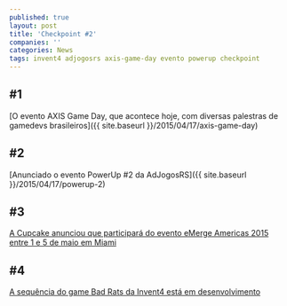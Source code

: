 ```yaml
---
published: true
layout: post
title: 'Checkpoint #2'
companies: ''
categories: News
tags: invent4 adjogosrs axis-game-day evento powerup checkpoint
---
```



## #1
[O evento AXIS Game Day, que acontece hoje, com diversas palestras de gamedevs brasileiros]({{ site.baseurl }}/2015/04/17/axis-game-day)

## #2
[Anunciado o evento PowerUp #2 da AdJogosRS]({{ site.baseurl }}/2015/04/17/powerup-2)

## #3
[A Cupcake anunciou que participará do evento eMerge Americas 2015 entre 1 e 5 de maio em Miami](https://twitter.com/cupcake_se/status/58919325451778867)

## #4
[A sequência do game Bad Rats da Invent4 está em desenvolvimento](https://twitter.com/Invent4/status/58910524926202265)


